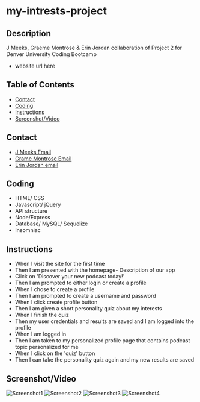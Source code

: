 # my-intrests-project

## Description
J Meeks, Graeme Montrose & Erin Jordan collaboration of Project 2 for Denver University Coding Bootcamp
* website url here

## Table of Contents
* [Contact](#Contact)
* [Coding](#Coding)
* [Instructions](#Instructions)
* [Screenshot/Video](#Screenshot/Video)

## Contact
* <a href= "https://jakemeeks21@gmail.com">J Meeks Email</a> <br>
* <a href= "https://teentrose@gmail.com">Grame Montrose Email</a> <br>
* <a href= "https://erinjordan2790@gmail.com">Erin Jordan email</a> <br>

## Coding
* HTML/ CSS
* Javascript/ jQuery
* API structure
* Node/Express
* Database/ MySQL/ Sequelize
* Insomniac

## Instructions
* When I visit the site for the first time
* Then I am presented with the homepage- Description of our app
* Click on 'Discover your new podcast today!'
* Then I am prompted to either login or create a profile
* When I chose to create a profile
* Then I am prompted to create a username and password
* When I click create profile button
* Then I am given a short personality quiz about my interests
* When I finish the quiz
* Then my user credentials and results are saved and I am logged into the profile
* When I am logged in
* Then I am taken to my personalized profile page that contains podcast topic personalized for me
* When I click on the 'quiz' button
* Then I can take the personality quiz again and my new results are saved

## Screenshot/Video
![Screenshot1](https://user-images.githubusercontent.com/92272866/163082578-6dab1339-d656-4fb7-ba76-88df608c59a8.png)
![Screenshot2](https://user-images.githubusercontent.com/92272866/163082590-ad248379-364c-40c4-a20f-d0d7fbcd7a19.png)
![Screenshot3](https://user-images.githubusercontent.com/92272866/163082608-542c91a9-89c1-4df4-baa4-2639a09665ea.png)
![Screenshot4](https://user-images.githubusercontent.com/92272866/163082619-53408f90-eabf-4e91-bfa5-36dd14f02804.png)

